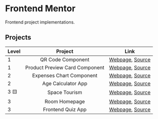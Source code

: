 # Frontend Mentor
Frontend project implementations.

## Projects
| Level |            Project             |                                                                                               Link                                                                                                |
|-------|:------------------------------:|:-------------------------------------------------------------------------------------------------------------------------------------------------------------------------------------------------:|
| 1     |       QR Code Component        |              [Webpage](https://jc-progjava.github.io/FrontendMentor/qr-code-component/), [Source](https://github.com/JC-ProgJava/FrontendMentor/tree/master/docs/qr-code-component/)              |
| 1     | Product Preview Card Component | [Webpage](https://jc-progjava.github.io/FrontendMentor/product-preview-card-component/), [Source](https://github.com/JC-ProgJava/FrontendMentor/tree/master/docs/product-preview-card-component/) |
| 2     |    Expenses Chart Component    |       [Webpage](https://jc-progjava.github.io/FrontendMentor/expenses-chart-component/), [Source](https://github.com/JC-ProgJava/FrontendMentor/tree/master/docs/expenses-chart-component/)       |
| 2     |       Age Calculator App       |             [Webpage](https://jc-progjava.github.io/FrontendMentor/age-calculator-app/), [Source](https://github.com/JC-ProgJava/FrontendMentor/tree/master/docs/age-calculator-app/)             |
| 3  🟨 |         Space Tourism          |                  [Webpage](https://jc-progjava.github.io/FrontendMentor/space-tourism/), [Source](https://github.com/JC-ProgJava/FrontendMentor/tree/master/docs/space-tourism/)                  |
| 3     |         Room Homepage          |                  [Webpage](https://jc-progjava.github.io/FrontendMentor/room-homepage/), [Source](https://github.com/JC-ProgJava/FrontendMentor/tree/master/docs/room-homepage/)                  |
| 3     |       Frontend Quiz App        |              [Webpage](https://jc-progjava.github.io/FrontendMentor/frontend-quiz-app/), [Source](https://github.com/JC-ProgJava/FrontendMentor/tree/master/docs/frontend-quiz-app/)              |

